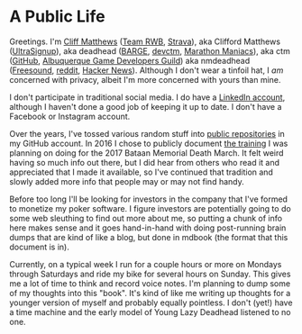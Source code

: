 # A Public Life

Greetings. I'm [Cliff Matthews](https://www.builtinnm.org/people/20)
([Team RWB](https://members.teamrwb.org/profile/9056),
[Strava](https://www.strava.com/athletes/58696205)), aka Clifford
Matthews
([UltraSignup](https://ultrasignup.com/results_participant.aspx?fname=Clifford&lname=Matthews)),
aka deadhead ([BARGE](https://www.barge.org/),
[devctm](https://devctm.com/), [Marathon
Maniacs](https://db.marathonmaniacs.com/Maniacs/myraces/4395)),
aka ctm ([GitHub](https://github.com/ctm), [Albuquerque Game
Developers Guild](https://agdg.co/)) aka nmdeadhead
([Freesound](https://freesound.org/people/nmdeadhead/), [reddit](https://www.reddit.com/user/nmdeadhead), [Hacker News](https://news.ycombinator.com/user?id=nmdeadhead)). Although I
don't wear a tinfoil hat, I _am_ concerned with privacy, albeit I'm
more concerned with yours than mine.

I don't participate in traditional social media. I do have a [LinkedIn
account](https://www.linkedin.com/in/clifford-matthews-4a44231/),
although I haven't done a good job of keeping it up to date. I don't
have a Facebook or Instagram account.

Over the years, I've tossed various random stuff into [public
repositories](https://github.com/ctm?tab=repositories) in my GitHub
account. In 2016 I chose to publicly document [the
training](https://github.com/ctm/Bataan-Memorial-Death-March/blob/master/2017.md)
I was planning on doing for the 2017 Bataan Memorial Death March. It
felt weird having so much info out there, but I did hear from others
who read it and appreciated that I made it available, so I've
continued that tradition and slowly added more info that people may or
may not find handy.

Before too long I'll be looking for investors in the company that I've
formed to monetize my poker software.  I figure investors are
potentially going to do some web sleuthing to find out more about me,
so putting a chunk of info here makes sense and it goes hand-in-hand
with doing post-running brain dumps that are kind of like a blog, but
done in mdbook (the format that this document is in).

Currently, on a typical week I run for a couple hours or more on
Mondays through Saturdays and ride my bike for several hours on
Sunday.  This gives me a lot of time to think and record voice notes.
I'm planning to dump some of my thoughts into this "book".  It's kind
of like me writing up thoughts for a younger version of myself and
probably equally pointless.  I don't (yet!) have a time machine and
the early model of Young Lazy Deadhead listened to no one.
